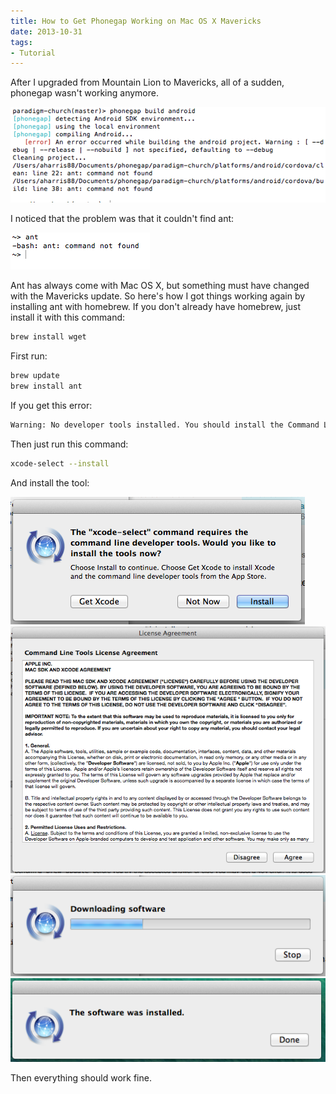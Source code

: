 ```yaml
---
title: How to Get Phonegap Working on Mac OS X Mavericks
date: 2013-10-31
tags:
- Tutorial
---
```


After I upgraded from Mountain Lion to Mavericks, all of a sudden, phonegap wasn't working anymore.

<img alt="Screenshot" src="./screenshot1.png" />

I noticed that the problem was that it couldn't find ant:

<img alt="Screenshot" src="./screenshot2.png" />

Ant has always come with Mac OS X, but something must have changed with the Mavericks update. So here's how I got things working again by installing ant with homebrew. If you don't already have homebrew, just install it with this command:

```bash
brew install wget
```

First run:

```bash
brew update
brew install ant
```

If you get this error:

```bash
Warning: No developer tools installed. You should install the Command Line Tools. Run xcode-select --install to install them.
```

Then just run this command:

```bash
xcode-select --install
```

And install the tool:

<img alt="Screenshot" src="./screenshot3.png" />

<img alt="Screenshot" src="./screenshot4.png" />

<img alt="Screenshot" src="./screenshot5.png" />

<img alt="Screenshot" src="./screenshot6.png" />

Then everything should work fine.
